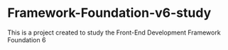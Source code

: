 # Framework-Foundation-v6-study
This is a project created to study the Front-End Development Framework Foundation 6
